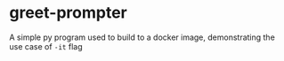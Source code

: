 # greet-prompter
A simple py program used to build to a docker image, demonstrating the use case of `-it` flag

